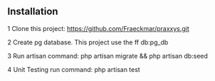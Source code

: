 ## Installation
1 Clone this project: https://github.com/Fraeckmar/praxxys.git

2 Create pg database. This project use the ff db:pg_db

3 Run artisan command: php artisan migrate && php artisan db:seed

4 Unit Testing run command: php artisan test